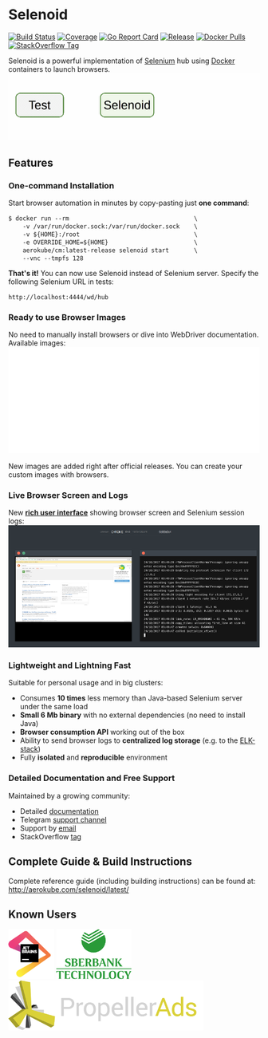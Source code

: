 # Selenoid
[![Build Status](https://travis-ci.org/aerokube/selenoid.svg?branch=master)](https://travis-ci.org/aerokube/selenoid)
[![Coverage](https://codecov.io/github/aerokube/selenoid/coverage.svg)](https://codecov.io/gh/aerokube/selenoid)
[![Go Report Card](https://goreportcard.com/badge/github.com/aerokube/selenoid)](https://goreportcard.com/report/github.com/aerokube/selenoid)
[![Release](https://img.shields.io/github/release/aerokube/selenoid.svg)](https://github.com/aerokube/selenoid/releases/latest)
[![Docker Pulls](https://img.shields.io/docker/pulls/aerokube/selenoid.svg)](https://hub.docker.com/r/aerokube/selenoid)
[![StackOverflow Tag](https://img.shields.io/badge/stackoverflow-selenoid-orange.svg?style=flat)](https://stackoverflow.com/questions/tagged/selenoid)

Selenoid is a powerful implementation of [Selenium](http://github.com/SeleniumHQ/selenium) hub using [Docker](https://docker.com/) containers to launch browsers.
![Selenoid Animation](docs/img/selenoid-animation.gif)

## Features

### One-command Installation
Start browser automation in minutes by copy-pasting just **one command**:
```
$ docker run --rm                                   \
    -v /var/run/docker.sock:/var/run/docker.sock    \
    -v ${HOME}:/root                                \
    -e OVERRIDE_HOME=${HOME}                        \
    aerokube/cm:latest-release selenoid start       \
    --vnc --tmpfs 128
```
**That's it!** You can now use Selenoid instead of Selenium server. Specify the following Selenium URL in tests:
```
http://localhost:4444/wd/hub
```

### Ready to use Browser Images
No need to manually install browsers or dive into WebDriver documentation. Available images:
![Browsers List](docs/img/browsers-list.gif)

New images are added right after official releases. You can create your custom images with browsers. 

### Live Browser Screen and Logs
New **[rich user interface]((https://github.com/aerokube/selenoid-ui))** showing browser screen and Selenium session logs:
![Selenoid UI](docs/img/selenoid-ui.png)

### Lightweight and Lightning Fast
Suitable for personal usage and in big clusters:
* Consumes **10 times** less memory than Java-based Selenium server under the same load
* **Small 6 Mb binary** with no external dependencies (no need to install Java)
* **Browser consumption API** working out of the box
* Ability to send browser logs to **centralized log storage** (e.g. to the [ELK-stack](https://logz.io/learn/complete-guide-elk-stack/))
* Fully **isolated** and **reproducible** environment

### Detailed Documentation and Free Support
Maintained by a growing community:
* Detailed [documentation](http://aerokube.com/selenoid/latest/)
* Telegram [support channel](https://t.me/aerokube)
* Support by [email](mailto:support@aerokube.com)
* StackOverflow [tag](https://stackoverflow.com/questions/tagged/selenoid)

## Complete Guide & Build Instructions

Complete reference guide (including building instructions) can be found at: http://aerokube.com/selenoid/latest/

## Known Users

[![JetBrains](docs/img/logo/jetbrains.png)](http://jetbrains.com/) [![Sberbank Technology](docs/img/logo/sbertech.png)](http://sber-tech.com/) [![PropellerAds](docs/img/logo/propellerads.png)](http://propellerads.com/)

